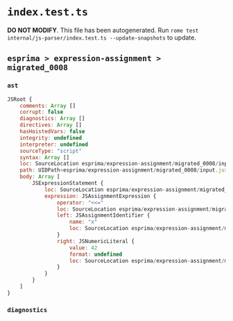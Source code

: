 # `index.test.ts`

**DO NOT MODIFY**. This file has been autogenerated. Run `rome test internal/js-parser/index.test.ts --update-snapshots` to update.

## `esprima > expression-assignment > migrated_0008`

### `ast`

```javascript
JSRoot {
	comments: Array []
	corrupt: false
	diagnostics: Array []
	directives: Array []
	hasHoistedVars: false
	integrity: undefined
	interpreter: undefined
	sourceType: "script"
	syntax: Array []
	loc: SourceLocation esprima/expression-assignment/migrated_0008/input.js 1:0-2:0
	path: UIDPath<esprima/expression-assignment/migrated_0008/input.js>
	body: Array [
		JSExpressionStatement {
			loc: SourceLocation esprima/expression-assignment/migrated_0008/input.js 1:0-1:8
			expression: JSAssignmentExpression {
				operator: "<<="
				loc: SourceLocation esprima/expression-assignment/migrated_0008/input.js 1:0-1:8
				left: JSAssignmentIdentifier {
					name: "x"
					loc: SourceLocation esprima/expression-assignment/migrated_0008/input.js 1:0-1:1 (x)
				}
				right: JSNumericLiteral {
					value: 42
					format: undefined
					loc: SourceLocation esprima/expression-assignment/migrated_0008/input.js 1:6-1:8
				}
			}
		}
	]
}
```

### `diagnostics`

```

```
